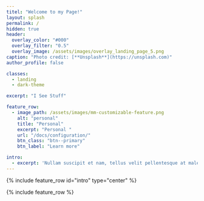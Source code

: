 ```yaml
---
titel: "Welcome to my Page!" 
layout: splash
permalink: /
hidden: true
header:
  overlay_color: "#000"
  overlay_filter: "0.5"
  overlay_image: /assets/images/overlay_landing_page_5.png
caption: "Photo credit: [**Unsplash**](https://unsplash.com)"
author_profile: false

classes:
  - landing
  - dark-theme

excerpt: "I See Stuff"

feature_row:
  - image_path: /assets/images/mm-customizable-feature.png
    alt: "personal"
    title: "Personal"
    excerpt: "Personal "
    url: "/docs/configuration/"
    btn_class: "btn--primary"
    btn_label: "Learn more"

intro: 
  - excerpt: 'Nullam suscipit et nam, tellus velit pellentesque at malesuada, enim eaque. Quis nulla, netus tempor in diam gravida tincidunt, *proin faucibus* voluptate felis id sollicitudin. Centered with `type="center"`' 
---
```


{% include feature_row id="intro" type="center" %}

{% include feature_row %}